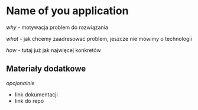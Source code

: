# Name of you application

*why* - motywacja problem do rozwiązania

*what* - jak chcemy zaadresować problem, jeszcze nie mówimy o technologii

*how* - tutaj już jak najwięcej konkretów

## Materiały dodatkowe

*opcjonalnie*

- link dokumentacji
- link do repo